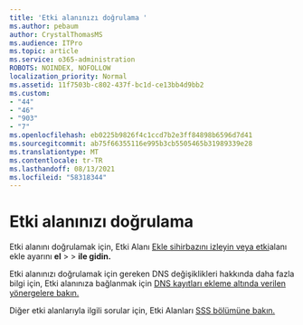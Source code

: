 ```yaml
---
title: 'Etki alanınızı doğrulama '
ms.author: pebaum
author: CrystalThomasMS
ms.audience: ITPro
ms.topic: article
ms.service: o365-administration
ROBOTS: NOINDEX, NOFOLLOW
localization_priority: Normal
ms.assetid: 11f7503b-c802-437f-bc1d-ce13bb4d9bb2
ms.custom:
- "44"
- "46"
- "903"
- "7"
ms.openlocfilehash: eb0225b9826f4c1ccd7b2e3ff84898b6596d7d41
ms.sourcegitcommit: ab75f66355116e995b3cb5505465b31989339e28
ms.translationtype: MT
ms.contentlocale: tr-TR
ms.lasthandoff: 08/13/2021
ms.locfileid: "58318344"
---
```

# <a name="how-to-verify-your-domain"></a>Etki alanınızı doğrulama

Etki alanını doğrulamak için, Etki Alanı [Ekle sihirbazını izleyin veya etki](https://admin.microsoft.com/Adminportal#/Domains/Wizard)alanı ekle ayarını **el**  >    >  **ile gidin.**

Etki alanınızı doğrulamak için gereken DNS değişiklikleri hakkında daha fazla bilgi için, Etki alanınıza bağlanmak için [DNS kayıtları ekleme altında verilen yönergelere bakın.](https://docs.microsoft.com/microsoft-365/admin/get-help-with-domains/create-dns-records-at-any-dns-hosting-provider)

Diğer etki alanlarıyla ilgili sorular için, Etki Alanları [SSS bölümüne bakın.](https://docs.microsoft.com/microsoft-365/admin/setup/domains-faq)
